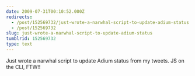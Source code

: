 ```yaml
---
date: 2009-07-31T00:10:52.000Z
redirects:
  - /post/152569732/just-wrote-a-narwhal-script-to-update-adium-status
  - /post/152569732
slug: just-wrote-a-narwhal-script-to-update-adium-status
tumblrid: 152569732
type: text
---
```

<p>Just wrote a narwhal script to update Adium status from my tweets. JS on the CLI, FTW!!</p>
